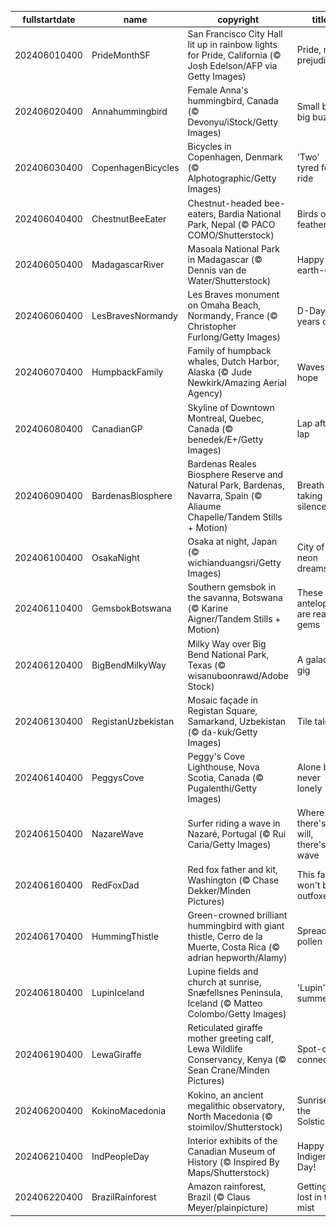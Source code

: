 |fullstartdate|name|copyright|title|image|
|--|--|--|--|--|
202406010400|PrideMonthSF|San Francisco City Hall lit up in rainbow lights for Pride, California (© Josh Edelson/AFP via Getty Images)|Pride, no prejudice|![](/en-CA/2024/06/202406010400PrideMonthSF.jpg)|
202406020400|Annahummingbird|Female Anna's hummingbird, Canada (© Devonyu/iStock/Getty Images)|Small bird, big buzz!|![](/en-CA/2024/06/202406020400Annahummingbird.jpg)|
202406030400|CopenhagenBicycles|Bicycles in Copenhagen, Denmark (© Alphotographic/Getty Images)|'Two' tyred for a ride|![](/en-CA/2024/06/202406030400CopenhagenBicycles.jpg)|
202406040400|ChestnutBeeEater|Chestnut-headed bee-eaters, Bardia National Park, Nepal (© PACO COMO/Shutterstock)|Birds of a feather…|![](/en-CA/2024/06/202406040400ChestnutBeeEater.jpg)|
202406050400|MadagascarRiver|Masoala National Park in Madagascar (© Dennis van de Water/Shutterstock)|Happy b-earth-day!|![](/en-CA/2024/06/202406050400MadagascarRiver.jpg)|
202406060400|LesBravesNormandy|Les Braves monument on Omaha Beach, Normandy, France (© Christopher Furlong/Getty Images)|D-Day: 80 years on|![](/en-CA/2024/06/202406060400LesBravesNormandy.jpg)|
202406070400|HumpbackFamily|Family of humpback whales, Dutch Harbor, Alaska (© Jude Newkirk/Amazing Aerial Agency)|Waves of hope|![](/en-CA/2024/06/202406070400HumpbackFamily.jpg)|
202406080400|CanadianGP|Skyline of Downtown Montreal, Quebec, Canada (© benedek/E+/Getty Images)|Lap after lap|![](/en-CA/2024/06/202406080400CanadianGP.jpg)|
202406090400|BardenasBiosphere|Bardenas Reales Biosphere Reserve and Natural Park, Bardenas, Navarra, Spain (© Aliaume Chapelle/Tandem Stills + Motion)|Breath-taking silence|![](/en-CA/2024/06/202406090400BardenasBiosphere.jpg)|
202406100400|OsakaNight|Osaka at night, Japan (© wichianduangsri/Getty Images)|City of neon dreams|![](/en-CA/2024/06/202406100400OsakaNight.jpg)|
202406110400|GemsbokBotswana|Southern gemsbok in the savanna, Botswana (© Karine Aigner/Tandem Stills + Motion)|These antelopes are real gems|![](/en-CA/2024/06/202406110400GemsbokBotswana.jpg)|
202406120400|BigBendMilkyWay|Milky Way over Big Bend National Park, Texas (© wisanuboonrawd/Adobe Stock)|A galactic gig|![](/en-CA/2024/06/202406120400BigBendMilkyWay.jpg)|
202406130400|RegistanUzbekistan|Mosaic façade in Registan Square, Samarkand, Uzbekistan (© da-kuk/Getty Images)|Tile tales|![](/en-CA/2024/06/202406130400RegistanUzbekistan.jpg)|
202406140400|PeggysCove|Peggy's Cove Lighthouse, Nova Scotia, Canada (© Pugalenthi/Getty Images)|Alone but never lonely|![](/en-CA/2024/06/202406140400PeggysCove.jpg)|
202406150400|NazareWave|Surfer riding a wave in Nazaré, Portugal (© Rui Caria/Getty Images)|Where there's a will, there's a wave|![](/en-CA/2024/06/202406150400NazareWave.jpg)|
202406160400|RedFoxDad|Red fox father and kit, Washington (© Chase Dekker/Minden Pictures)|This father won't be outfoxed|![](/en-CA/2024/06/202406160400RedFoxDad.jpg)|
202406170400|HummingThistle|Green-crowned brilliant hummingbird with giant thistle, Cerro de la Muerte, Costa Rica (© adrian hepworth/Alamy)|Spread the pollen|![](/en-CA/2024/06/202406170400HummingThistle.jpg)|
202406180400|LupinIceland|Lupine fields and church at sunrise, Snæfellsnes Peninsula, Iceland (© Matteo Colombo/Getty Images)|'Lupin' into summer|![](/en-CA/2024/06/202406180400LupinIceland.jpg)|
202406190400|LewaGiraffe|Reticulated giraffe mother greeting calf, Lewa Wildlife Conservancy, Kenya (© Sean Crane/Minden Pictures)|Spot-on connection|![](/en-CA/2024/06/202406190400LewaGiraffe.jpg)|
202406200400|KokinoMacedonia|Kokino, an ancient megalithic observatory, North Macedonia (© stoimilov/Shutterstock)|Sunrise on the Solstice|![](/en-CA/2024/06/202406200400KokinoMacedonia.jpg)|
202406210400|IndPeopleDay|Interior exhibits of the Canadian Museum of History (© Inspired By Maps/Shutterstock)|Happy Indigenous Day!|![](/en-CA/2024/06/202406210400IndPeopleDay.jpg)|
202406220400|BrazilRainforest|Amazon rainforest, Brazil (© Claus Meyer/plainpicture)|Getting lost in the mist|![](/en-CA/2024/06/202406220400BrazilRainforest.jpg)|
